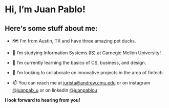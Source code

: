 # Hi, I’m Juan Pablo!

## Here's some stuff about me:

- 🗺️ I'm from Austin, TX and have three amazing pet ducks.
- 👀 I’m studying Information Systems (IS) at Carnegie Mellon University!
- 🌱 I’m currently learning the basics of CS, business, and design.
- 💞️ I’m looking to collaborate on innovative projects in the area of fintech.


- 📫 You can reach me at jurista@andrew.cmu.edu or on instagram [@juanpab_u](https://instagram.com/juanpab_u) or on linkedin [@juanpablou](https://linkedin.com/in/juanpablou)

**I look forward to hearing from you!**
